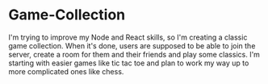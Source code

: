 # Game-Collection

I'm trying to improve my Node and React skills, so I'm creating a classic game collection. 
When it's done, users are supposed to be able to join the server, create a room for them and their friends and play some classics.
I'm starting with easier games like tic tac toe and plan to work my way up to more complicated ones like chess.
